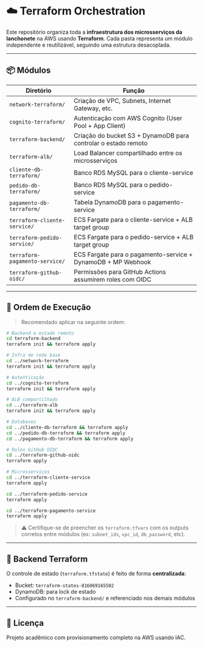 # ☁️ Terraform Orchestration

Este repositório organiza toda a **infraestrutura dos microsserviços da lanchonete** na AWS usando **Terraform**. Cada pasta representa um módulo independente e reutilizável, seguindo uma estrutura desacoplada.

---

## 📦 Módulos

| Diretório                     | Função                                                           |
|------------------------------|------------------------------------------------------------------|
| `network-terraform/`         | Criação de VPC, Subnets, Internet Gateway, etc.                  |
| `cognito-terraform/`         | Autenticação com AWS Cognito (User Pool + App Client)            |
| `terraform-backend/`         | Criação do bucket S3 + DynamoDB para controlar o estado remoto   |
| `terraform-alb/`             | Load Balancer compartilhado entre os microsserviços              |
| `cliente-db-terraform/`      | Banco RDS MySQL para o cliente-service                           |
| `pedido-db-terraform/`       | Banco RDS MySQL para o pedido-service                            |
| `pagamento-db-terraform/`    | Tabela DynamoDB para o pagamento-service                         |
| `terraform-cliente-service/` | ECS Fargate para o cliente-service + ALB target group            |
| `terraform-pedido-service/`  | ECS Fargate para o pedido-service + ALB target group             |
| `terraform-pagamento-service/` | ECS Fargate para o pagamento-service + DynamoDB + MP Webhook  |
| `terraform-github-oidc/`     | Permissões para GitHub Actions assumirem roles com OIDC          |

---

## 🔁 Ordem de Execução

> Recomendado aplicar na seguinte ordem:

```bash
# Backend e estado remoto
cd terraform-backend
terraform init && terraform apply

# Infra de rede base
cd ../network-terraform
terraform init && terraform apply

# Autenticação
cd ../cognito-terraform
terraform init && terraform apply

# ALB compartilhado
cd ../terraform-alb
terraform init && terraform apply

# Databases
cd ../cliente-db-terraform && terraform apply
cd ../pedido-db-terraform && terraform apply
cd ../pagamento-db-terraform && terraform apply

# Roles GitHub OIDC
cd ../terraform-github-oidc
terraform apply

# Microsserviços
cd ../terraform-cliente-service
terraform apply

cd ../terraform-pedido-service
terraform apply

cd ../terraform-pagamento-service
terraform apply
```

> ⚠️ Certifique-se de preencher os `terraform.tfvars` com os outputs corretos entre módulos (ex: `subnet_ids`, `vpc_id`, `db_password`, etc).

---

## 📁 Backend Terraform

O controle de estado (`terraform.tfstate`) é feito de forma **centralizada**:

- Bucket: `terraform-states-816069165502`
- DynamoDB: para lock de estado
- Configurado no `terraform-backend/` e referenciado nos demais módulos

---

## 🧾 Licença

Projeto acadêmico com provisionamento completo na AWS usando IAC.

